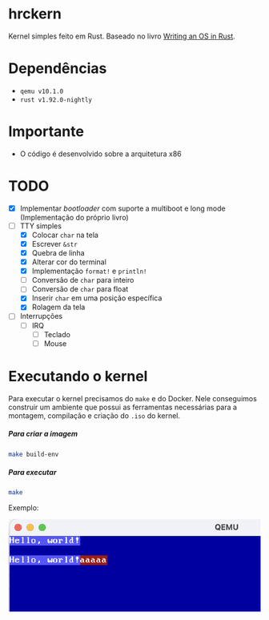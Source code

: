 # hrckern

Kernel simples feito em Rust. Baseado no livro [Writing an OS in Rust](https://os.phil-opp.com/).

# Dependências
- `qemu v10.1.0`
- `rust v1.92.0-nightly`

# Importante
- O código é desenvolvido sobre a arquitetura x86

# TODO
- [x] Implementar *bootloader* com suporte a multiboot e long mode (Implementação do próprio livro)
- [ ] TTY simples
  - [x] Colocar `char` na tela
  - [x] Escrever `&str`
  - [x] Quebra de linha
  - [x] Alterar cor do terminal
  - [x] Implementação `format!` e `println!` 
  - [ ] Conversão de `char` para inteiro
  - [ ] Conversão de `char` para float
  - [x] Inserir `char` em uma posição específica
  - [x] Rolagem da tela
- [ ] Interrupções
  - [ ] IRQ
    - [ ] Teclado
    - [ ] Mouse

# Executando o kernel
Para executar o kernel precisamos do `make` e do Docker. Nele conseguimos construir um ambiente que possui as ferramentas necessárias para a montagem, compilação e criação do `.iso` do kernel.

##### Para criar a imagem
```bash
make build-env
```

##### Para executar
```bash
make
```

Exemplo:

![assets/exemplo-kernel.png](assets/exemplo-kernel.png)
